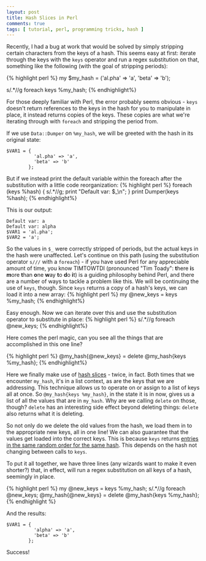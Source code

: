 ```yaml
---
layout: post
title: Hash Slices in Perl 
comments: true
tags: [ tutorial, perl, programming tricks, hash ]
---
```


Recently, I had a bug at work that would be solved by simply stripping certain characters from the keys of a hash. This seems easy at first: iterate through the keys with the `keys` operator and run a regex substitution on that, something like the following (with the goal of stripping periods):

{% highlight perl %}
my $my_hash = ('al.pha' => 'a', 'beta' => 'b');

s/\.*//g foreach keys %my_hash;
{% endhighlight%}

For those deeply familiar with Perl, the error probably seems obvious - `keys` doesn't return references to the keys in the hash for you to manipulate in place, it instead returns copies of the keys. These copies are what we're iterating through with `foreach` and stripping the period from. 

If we use `Data::Dumper` on `%my_hash`, we will be greeted with the hash in its original state:
```
$VAR1 = {
          'al.pha' => 'a',
          'beta' => 'b'
        };
```

But if we instead print the default variable within the foreach after the substitution with a little code reorganization:
{% highlight perl %}
foreach (keys %hash) {
    s/\.*//g;
    print "Default var: $_\n";
}
print Dumper(keys %hash);
{% endhighlight%}

This is our output:
```
Default var: a
Default var: alpha
$VAR1 = 'al.pha';
$VAR2 = 'a';
```

So the values in `$_` were correctly stripped of periods, but the actual keys in the hash were unaffected. Let's continue on this path (using the substitution operator `s///` with a `foreach`) - if you have used Perl for any appreciable amount of time, you know TIMTOWTDI (pronounced "Tim Toady": **t**here **i**s **m**ore **t**han **o**ne **w**ay **t**o **d**o **i**t) is a guiding philosophy behind Perl, and there are a number of ways to tackle a problem like this. We will be continuing the use of `keys`, though. Since `keys` returns a copy of a hash's keys, we can load it into a new array:
{% highlight perl %}
my @new_keys = keys %my_hash;
{% endhighlight%}

Easy enough. Now we can iterate over this and use the substitution operator to substitute in place:
{% highlight perl %}
s/\.*//g foreach @new_keys;
{% endhighlight%}

Here comes the perl magic, can you see all the things that are accomplished in this one line? 

{% highlight perl %}
@my_hash{@new_keys} = delete @my_hash{keys %my_hash};
{% endhighlight%}

Here we finally make use of [hash slices](http://perldoc.perl.org/perldata.html#Slices) - twice, in fact. Both times that we encounter `my_hash`, it's in a list context, as are the keys that we are addressing. This technique allows us to operate on or assign to a list of keys all at once. So `@my_hash{keys %my_hash}`, in the state it is in now, gives us a list of all the values that are in `my_hash`. Why are we calling `delete` on those, though? `delete` has an interesting side effect beyond deleting things: `delete` also returns what it is deleting. 

So not only do we delete the old values from the hash, we load them in to the appropriate new keys, all in one line! We can also guarantee that the values get loaded into the correct keys. This is because `keys` returns [entries in the same random order for the same hash](http://perldoc.perl.org/functions/keys.html). This depends on the hash not changing between calls to `keys`. 

To put it all together, we have three lines (any wizards want to make it even shorter?) that, in effect, will run a regex substitution on all keys of a hash, seemingly in place. 

{% highlight perl %}
my @new_keys = keys %my_hash;
s/\.*//g foreach @new_keys;
@my_hash{@new_keys} = delete @my_hash{keys %my_hash};
{% endhighlight %}

And the results:
```
$VAR1 = {
          'alpha' => 'a',
          'beta' => 'b'
        };
```

Success!